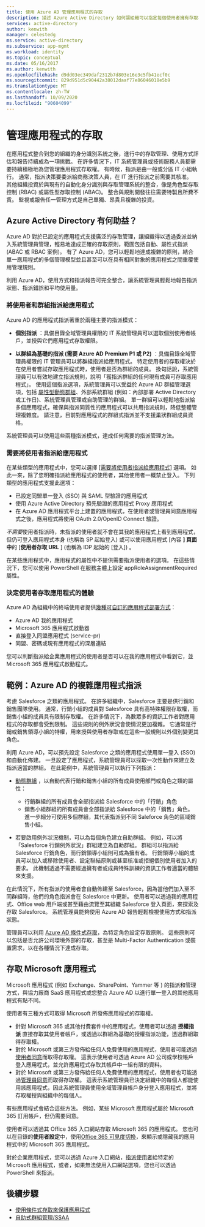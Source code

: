 ```yaml
---
title: 使用 Azure AD 管理應用程式的存取
description: 描述 Azure Active Directory 如何讓組織可以指定每個使用者擁有存取權的應用程式。
services: active-directory
author: kenwith
manager: celestedg
ms.service: active-directory
ms.subservice: app-mgmt
ms.workload: identity
ms.topic: conceptual
ms.date: 05/16/2017
ms.author: kenwith
ms.openlocfilehash: d9dd03ec349daf2312b7d803e16e3c5fb41ecf0c
ms.sourcegitcommit: 829d951d5c90442a38012daaf77e86046018e5b9
ms.translationtype: MT
ms.contentlocale: zh-TW
ms.lasthandoff: 10/09/2020
ms.locfileid: "90604099"
---
```

# <a name="managing-access-to-apps"></a>管理應用程式的存取

在應用程式整合到您的組織的身分識別系統之後，進行中的存取管理、使用方式評估和報告持續成為一項挑戰。 在許多情況下，IT 系統管理員或技術服務人員都需要持續積極地為您管理應用程式存取權。 有時候，指派是由一般或分區 IT 小組執行。 通常，指派決策要委派給商務決策人員，在 IT 進行指派之前需要其核准。  其他組織投資於與現有的自動化身分識別與存取管理系統的整合，像是角色型存取控制 (RBAC) 或屬性型存取控制 (ABAC)。 整合與規則開發往往需要特製且所費不貲。 監視或報告任一管理方式是自己單獨、昂貴且複雜的投資。

## <a name="how-does-azure-active-directory-help"></a>Azure Active Directory 有何助益？

Azure AD 對於已設定的應用程式支援廣泛的存取管理，讓組織得以透過委派並納入系統管理員管理，輕易地達成正確的存取原則，範圍包括自動、屬性式指派 (ABAC 或 RBAC 案例)。 有了 Azure AD，您可以輕鬆地達成複雜的原則，結合單一應用程式的多個管理模型並且甚至可以在具有相同對象的應用程式之間重覆使用管理規則。

利用 Azure AD，使用方式和指派報告可完全整合，讓系統管理員輕鬆地報告指派狀態、指派錯誤和平均使用量。

### <a name="assigning-users-and-groups-to-an-app"></a>將使用者和群組指派給應用程式

Azure AD 的應用程式指派著重於兩種主要的指派模式：

* **個別指派** ：具備目錄全域管理員權限的 IT 系統管理員可以選取個別使用者帳戶，並授與它們應用程式存取權限。

* **以群組為基礎的指派 (需要 Azure AD Premium P1 或 P2)** ：具備目錄全域管理員權限的 IT 管理員可以將群組指派給應用程式。 特定使用者的存取權決於在使用者嘗試存取應用程式時，使用者是否為群組的成員。 換句話說，系統管理員可以有效地建立指派規則，說明「獲指派群組的任何現有成員可存取應用程式」。 使用這個指派選項，系統管理員可以受益於 Azure AD 群組管理選項，包括 [屬性型動態群組](../fundamentals/active-directory-groups-create-azure-portal.md)、外部系統群組 (例如：內部部署 Active Directory 或工作日)、系統管理員管理或自助管理的群組。 單一群組可以輕鬆地指派給多個應用程式，確保與指派同質性的應用程式可以共用指派規則，降低整體管理複雜度。 請注意，目前對應用程式的群組式指派並不支援巢狀群組成員資格。

系統管理員可以使用這些兩種指派模式，達成任何需要的指派管理方法。

### <a name="requiring-user-assignment-for-an-app"></a>需要將使用者指派給應用程式

在某些類型的應用程式中，您可以選擇 [[需要將使用者指派給應用程式]](assign-user-or-group-access-portal.md#configure-an-application-to-require-user-assignment) 選項。 如此一來，除了您明確指派給應用程式的使用者，其他使用者一概禁止登入。 下列類型的應用程式支援此選項：

* 已設定同盟單一登入 (SSO) 與 SAML 型驗證的應用程式
* 使用 Azure Active Directory 預先驗證的應用程式 Proxy 應用程式
* 在 Azure AD 應用程式平台上建置的應用程式，在使用者或管理員同意應用程式之後，應用程式將使用 OAuth 2.0/OpenID Connect 驗證。

*不需要*使用者指派時，未指派的使用者就不會在其我的應用程式上看到應用程式，但仍可登入應用程式本身 (也稱為 SP 起始登入) 或可以使用應用程式 [內容 **] 頁面中**的 [**使用者存取 URL** ] (也稱為 IDP 起始的 [登入]) 。

在某些應用程式中，應用程式的屬性中不提供需要指派使用者的選項。 在這些情況下，您可以使用 PowerShell 在服務主體上設定 appRoleAssignmentRequired 屬性。

### <a name="determining-the-user-experience-for-accessing-apps"></a>決定使用者存取應用程式的體驗

Azure AD 為組織中的終端使用者提供[幾種可自訂的應用程式部署方式](end-user-experiences.md)：

* Azure AD 我的應用程式
* Microsoft 365 應用程式啟動器
* 直接登入同盟應用程式 (service-pr)
* 同盟、密碼或現有應用程式的深層連結

您可以判斷指派給企業應用程式的使用者是否可以在我的應用程式中看到它，並 Microsoft 365 應用程式啟動程式。

## <a name="example-complex-application-assignment-with-azure-ad"></a>範例：Azure AD 的複雜應用程式指派
考慮 Salesforce 之類的應用程式。 在許多組織中，Salesforce 主要是供行銷和銷售團隊使用。 通常，行銷小組的成員對 Salesforce 具有高特殊權限存取權，而銷售小組的成員具有限制存取權。 在許多情況下，為數眾多的資訊工作者對應用程式的存取都會受到限制。 這些規則的例外狀況會使情況更加複雜。 它通常是行銷或銷售領導小組的特權，用來授與使用者存取或在這些一般規則以外個別變更其角色。

利用 Azure AD，可以預先設定 Salesforce 之類的應用程式使用單一登入 (SSO) 和自動化佈建。 一旦設定了應用程式，系統管理員可以採取一次性動作來建立及指派適當的群組。 在此範例中，系統管理員可以執行下列指派：

* [動態群組](../fundamentals/active-directory-groups-create-azure-portal.md) ，以自動代表行銷和銷售小組的所有成員使用部門或角色之類的屬性：
  
  * 行銷群組的所有成員會全部指派給 Salesforce 中的「行銷」角色
  * 銷售小組群組的所有成員會全部指派給 Salesforce 中的「銷售」角色。 進一步細分可使用多個群組，其代表指派到不同 Saleforce 角色的區域銷售小組。

* 若要啟用例外狀況機制，可以為每個角色建立自助群組。 例如，可以將「Salesforce 行銷例外狀況」群組建立為自助群組。 群組可以指派給 Salesforce 行銷角色，而行銷領導小組則可成為擁有者。 行銷領導小組的成員可以加入或移除使用者、設定聯結原則或甚至核准或拒絕個別使用者加入的要求。 此機制透過不需要經過擁有者或成員特殊訓練的資訊工作者適當的體驗來支援。

在此情況下，所有指派的使用者會自動佈建至 Salesforce，因為當他們加入至不同群組時，他們的角色指派會在 Salesforce 中更新。 使用者可以透過我的應用程式、Office web 用戶端或甚至藉由流覽至其組織 Salesforce 登入頁面，來探索及存取 Salesforce。 系統管理員能夠使用 Azure AD 報告輕鬆檢視使用方式和指派狀態。

管理員可以利用 [Azure AD 條件式存取](../conditional-access/concept-conditional-access-users-groups.md)，為特定角色設定存取原則。 這些原則可以包括是否允許公司環境外部的存取，甚至是 Multi-Factor Authentication 或裝置需求，以在各種情況下達成存取。

## <a name="access-to-microsoft-applications"></a>存取 Microsoft 應用程式

Microsoft 應用程式 (例如 Exchange、SharePoint、Yammer 等 ) 的指派和管理方式，與協力廠商 SaaS 應用程式或您整合 Azure AD 以進行單一登入的其他應用程式有點不同。

使用者有三種方式可取得 Microsoft 所發佈應用程式的存取權。

- 針對 Microsoft 365 或其他付費套件中的應用程式，使用者可以透過 **授權指派** 直接存取其使用者帳戶，或透過以群組為基礎的授權指派功能，透過群組取得存取權。
- 對於 Microsoft 或第三方發佈給任何人免費使用的應用程式，使用者可能透過[使用者同意](configure-user-consent.md)而取得存取權。 這表示使用者可透過 Azure AD 公司或學校帳戶登入應用程式，並允許應用程式存取其帳戶中一組有限的資料。
- 對於 Microsoft 或第三方發佈給任何人免費使用的應用程式，使用者也可能透過[管理員同意](manage-consent-requests.md)而取得存取權。 這表示系統管理員已決定組織中的每個人都能使用該應用程式，因此系統管理員使用全域管理員帳戶身分登入應用程式，並將存取權授與組織中的每個人。

有些應用程式會結合這些方法。 例如，某些 Microsoft 應用程式屬於 Microsoft 365 訂用帳戶，但仍需要同意。

使用者可以透過其 Office 365 入口網站存取 Microsoft 365 的應用程式。 您也可以在目錄的**使用者設定**中，使用[Office 365 可見度切換](hide-application-from-user-portal.md)，來顯示或隱藏我的應用程式中的 Microsoft 365 應用程式。 

對於企業應用程式，您可以透過 Azure 入口網站，[指派使用者](assign-user-or-group-access-portal.md)給特定的 Microsoft 應用程式，或者，如果無法使用入口網站選項，您也可以透過 PowerShell 來指派。

## <a name="next-steps"></a>後續步驟
* [使用條件式存取來保護應用程式](../conditional-access/concept-conditional-access-cloud-apps.md)
* [自助式群組管理/SSAA](../users-groups-roles/groups-self-service-management.md)
